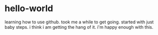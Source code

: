 # hello-world
learning how to use github.
took me a while to get going.
started with just baby steps.
i think i am getting the hang of it.
i'm happy enough with this.
